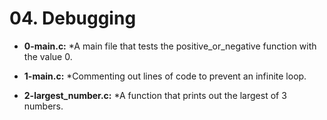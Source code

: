 # 04. Debugging

* **0-main.c:**
    *A main file that tests the positive_or_negative function with the value 0.

* **1-main.c:**
    *Commenting out lines of code to prevent an infinite loop.

* **2-largest_number.c:**
    *A function that prints out the largest of 3 numbers.
